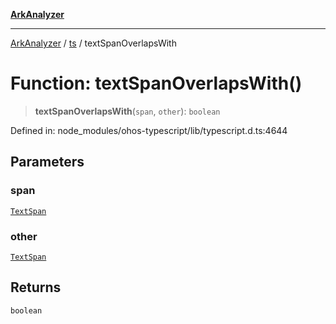 [**ArkAnalyzer**](../../../../README.md)

***

[ArkAnalyzer](../../../../globals.md) / [ts](../README.md) / textSpanOverlapsWith

# Function: textSpanOverlapsWith()

> **textSpanOverlapsWith**(`span`, `other`): `boolean`

Defined in: node\_modules/ohos-typescript/lib/typescript.d.ts:4644

## Parameters

### span

[`TextSpan`](../interfaces/TextSpan.md)

### other

[`TextSpan`](../interfaces/TextSpan.md)

## Returns

`boolean`
